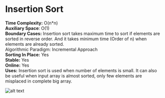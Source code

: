 # Insertion Sort
**Time Complexity:** O(n*n)  
**Auxiliary Space**: O(1)  
**Boundary Cases:** Insertion sort takes maximum time to sort if elements are sorted in reverse order. And it takes minimum time (Order of n) when elements are already sorted.  
Algorithmic Paradigm: Incremental Approach  
**Sorting In Place:** Yes  
**Stable:** Yes  
**Online:** Yes  
**Uses:** Insertion sort is used when number of elements is small. It can also be useful when input array is almost sorted, only few elements are misplaced in complete big array.  

![alt text](http://www.geeksforgeeks.org/wp-content/uploads/gq/2013/03/insertion-sort.png, "Example")
